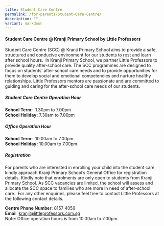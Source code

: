 ```yaml
---
title: Student Care Centre
permalink: /for-parents/Student-Care-Centre/
description: ""
variant: markdown
---
```

#### **Student Care Centre @ Kranji Primary School by Little Professors**

  

Student Care Centre (SCC) @ Kranji Primary School aims to provide a safe, structured and conducive environment for our students to rest and learn after school hours. &nbsp;In Kranji Primary School, we partner Little Professors to provide quality after-school care. The SCC programmes are designed to focus on students’ after-school care needs and to provide opportunities for them to develop social and emotional competencies and nurture healthy relationships. Little Professors mentors are passionate and are committed to guiding and caring for the after-school care needs of our students.

  

##### **Student Care Centre Operation Hour**

**School Term:**&nbsp;&nbsp;1.30pm to 7.00pm   
**School Holiday:**&nbsp;7.30am to 7.00pm

##### **Office Operation Hour**

**School Term:**&nbsp;&nbsp;10.00am to 7.00pm  
**School Holiday:**&nbsp;10.00am to 7.00pm

  

##### **Registration**

For parents who are interested in enrolling your child into the student care, kindly approach Kranji Primary School’s General Office for registration details. Kindly note that enrolments are only open to students from Kranji Primary School. As SCC vacancies are limited, the school will assess and allocate the SCC space to families who are more in need of after-school care. &nbsp;For any other enquiries, please feel free to contact Little Professors at the following contact details.

**Centre Phone Number:** 8157 4056   
**Emai**l: kranji@littleprofessors.com.sg<br>
Note: Office operation hours is from 10.00am to 7.00pm.